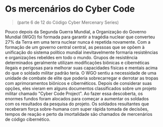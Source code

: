 # Os mercenários do Cyber Code
> (parte 6 de 12 do Código Cyber Mercenary Series)

Pouco depois da Segunda Guerra Mundial, a Organização do Governo Mundial (WGO) foi formada para garantir a tragédia nuclear que converteu 27% da Terra em uma terra nuclear nunca é repetida novamente. Com a formação de um governo central central, as pessoas que se opõem à unificação do sistema político mundial inevitavelmente formaria resistências e organizações rebeldes em todo o mundo. Grupos de resistência determinados geralmente utilizam modificações biônicas e cibernéticas ilegais e perigosas para melhorar suas capacidades físicas e mentais acima do que o soldado militar padrão teria. O WGO sentiu a necessidade de uma unidade de combate de elite que poderia sobrecarregar e derrotar as tropas com aprimoramentos biônicos e cibernéticos. Depois de considerar suas opções, eles vieram em alguns documentos classificados sobre um projeto militar chamado "Cyber ​​Code Project". Ao fazer essa descoberta, os enormes fundos foram alocados para começar a aumentar os soldados com os resultados da pesquisa do projeto. Os soldados resultantes que receberam força sobre-humana com super rápida tomada de decisões, tempos de reação e perto da imortalidade são chamados de mercenários de código cibernético.
